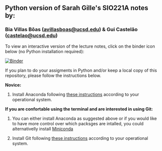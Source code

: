 ## Python version of Sarah Gille's SIO221A notes by: 
### Bia Villas Bôas (avillasboas@ucsd.edu) & Gui Castelão (castelao@ucsd.edu) 


To view an interactive version of the lecture notes, click on the binder icon below (no Python installation required):

[![Binder](https://mybinder.org/badge_logo.svg)](https://mybinder.org/v2/gh/biavillasboas/SIO221A/master)

If you plan to do your assigments in Python and/or keep a local copy of this repository, please follow the instructions below.

**Novice:**

1. Install Anaconda following [these instructions](https://carpentries.github.io/workshop-template/#python) according to your operational system. 


**If you are confortable using the terminal and are interested in using Git:**

1. You can either install Anaconda as suggested above or if you would like to have more control over which packsges are intalled, you could alternativelly install [Miniconda](https://docs.conda.io/en/latest/miniconda.html)

2. Install Git following [these instructions](https://carpentries.github.io/workshop-template/#git) according to your operational system.
